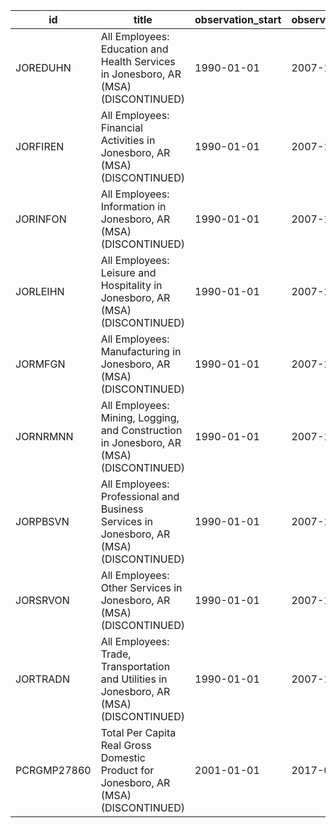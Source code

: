 | id          | title                                                                                    | observation_start   | observation_end   |
|-------------|------------------------------------------------------------------------------------------|---------------------|-------------------|
| JOREDUHN    | All Employees: Education and Health Services in Jonesboro, AR (MSA) (DISCONTINUED)       | 1990-01-01          | 2007-12-01        |
| JORFIREN    | All Employees: Financial Activities in Jonesboro, AR (MSA) (DISCONTINUED)                | 1990-01-01          | 2007-12-01        |
| JORINFON    | All Employees: Information in Jonesboro, AR (MSA) (DISCONTINUED)                         | 1990-01-01          | 2007-12-01        |
| JORLEIHN    | All Employees: Leisure and Hospitality in Jonesboro, AR (MSA) (DISCONTINUED)             | 1990-01-01          | 2007-12-01        |
| JORMFGN     | All Employees: Manufacturing in Jonesboro, AR (MSA) (DISCONTINUED)                       | 1990-01-01          | 2007-12-01        |
| JORNRMNN    | All Employees: Mining, Logging, and Construction in Jonesboro, AR (MSA) (DISCONTINUED)   | 1990-01-01          | 2007-12-01        |
| JORPBSVN    | All Employees: Professional and Business Services in Jonesboro, AR (MSA) (DISCONTINUED)  | 1990-01-01          | 2007-12-01        |
| JORSRVON    | All Employees: Other Services in Jonesboro, AR (MSA) (DISCONTINUED)                      | 1990-01-01          | 2007-12-01        |
| JORTRADN    | All Employees: Trade, Transportation and Utilities in Jonesboro, AR (MSA) (DISCONTINUED) | 1990-01-01          | 2007-12-01        |
| PCRGMP27860 | Total Per Capita Real Gross Domestic Product for Jonesboro, AR (MSA) (DISCONTINUED)      | 2001-01-01          | 2017-01-01        |